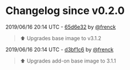 # Changelog since v0.2.0

2019/06/16 20:14 UTC - [65d6e32](https://github.com/hassio-addons/addon-zerotier/commit/65d6e3259c0ab6eb69f808288d9dc9bc13908903) by [@frenck](https://github.com/frenck)
> :arrow_up: Upgrades base image to v3.1.2 

2019/06/16 20:14 UTC - [d3bf1c6](https://github.com/hassio-addons/addon-zerotier/commit/d3bf1c6f98c9cb5084e2564eaa17196d7f7d45b6) by [@frenck](https://github.com/frenck)
> :arrow_up: Upgrades add-on base image to 3.1.1 

